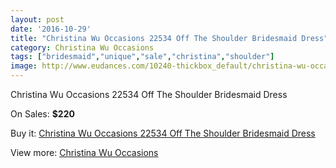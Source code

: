 ```yaml
---
layout: post
date: '2016-10-29'
title: "Christina Wu Occasions 22534 Off The Shoulder Bridesmaid Dress"
category: Christina Wu Occasions
tags: ["bridesmaid","unique","sale","christina","shoulder"]
image: http://www.eudances.com/10240-thickbox_default/christina-wu-occasions-22534-off-the-shoulder-bridesmaid-dress.jpg
---
```

Christina Wu Occasions 22534 Off The Shoulder Bridesmaid Dress

On Sales: **$220**
<a href="https://www.eudances.com/en/christina-wu-occasions/3348-christina-wu-occasions-22534-off-the-shoulder-bridesmaid-dress.html"><amp-img layout="responsive" width="600" height="600" src="//www.eudances.com/10240-thickbox_default/christina-wu-occasions-22534-off-the-shoulder-bridesmaid-dress.jpg" alt="Christina Wu Occasions 22534 Off The Shoulder Bridesmaid Dress 0" /></a>
<a href="https://www.eudances.com/en/christina-wu-occasions/3348-christina-wu-occasions-22534-off-the-shoulder-bridesmaid-dress.html"><amp-img layout="responsive" width="600" height="600" src="//www.eudances.com/10241-thickbox_default/christina-wu-occasions-22534-off-the-shoulder-bridesmaid-dress.jpg" alt="Christina Wu Occasions 22534 Off The Shoulder Bridesmaid Dress 1" /></a>
<a href="https://www.eudances.com/en/christina-wu-occasions/3348-christina-wu-occasions-22534-off-the-shoulder-bridesmaid-dress.html"><amp-img layout="responsive" width="600" height="600" src="//www.eudances.com/10242-thickbox_default/christina-wu-occasions-22534-off-the-shoulder-bridesmaid-dress.jpg" alt="Christina Wu Occasions 22534 Off The Shoulder Bridesmaid Dress 2" /></a>
<a href="https://www.eudances.com/en/christina-wu-occasions/3348-christina-wu-occasions-22534-off-the-shoulder-bridesmaid-dress.html"><amp-img layout="responsive" width="600" height="600" src="//www.eudances.com/10243-thickbox_default/christina-wu-occasions-22534-off-the-shoulder-bridesmaid-dress.jpg" alt="Christina Wu Occasions 22534 Off The Shoulder Bridesmaid Dress 3" /></a>

Buy it: [Christina Wu Occasions 22534 Off The Shoulder Bridesmaid Dress](https://www.eudances.com/en/christina-wu-occasions/3348-christina-wu-occasions-22534-off-the-shoulder-bridesmaid-dress.html "Christina Wu Occasions 22534 Off The Shoulder Bridesmaid Dress")

View more: [Christina Wu Occasions](https://www.eudances.com/en/59-christina-wu-occasions "Christina Wu Occasions")